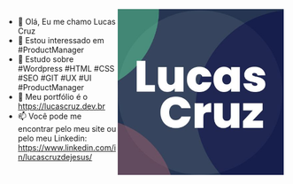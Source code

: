 <img align="right" src= "Lucas.jpg" width=300px>

- 👋 Olá, Eu me chamo Lucas Cruz
- 👀 Estou interessado em #ProductManager
- 🌱 Estudo sobre #Wordpress #HTML #CSS #SEO #GIT #UX #UI #ProductManager
- 💞️ Meu portfólio é o https://lucascruz.dev.br
- 📫 Você pode me encontrar pelo meu site ou pelo meu Linkedin: https://www.linkedin.com/in/lucascruzdejesus/

<!---
lucascruzph/lucascruzph is a ✨ special ✨ repository because its `README.md` (this file) appears on your GitHub profile.
You can click the Preview link to take a look at your changes.
--->
